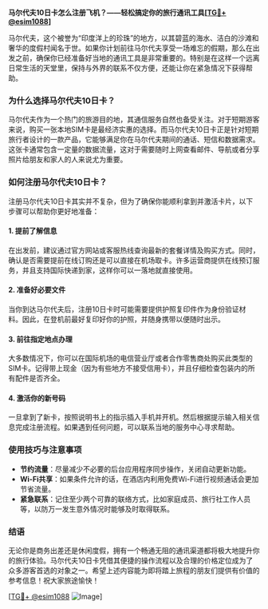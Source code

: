 **马尔代夫10日卡怎么注册飞机？——轻松搞定你的旅行通讯工具[[TG💪+ @esim1088](https://t.me/s/esim1088)]**

马尔代夫，这个被誉为“印度洋上的珍珠”的地方，以其碧蓝的海水、洁白的沙滩和奢华的度假村闻名于世。如果你计划前往马尔代夫享受一场难忘的假期，那么在出发之前，确保你已经准备好当地的通讯工具是非常重要的。特别是在这样一个远离日常生活的天堂里，保持与外界的联系不仅方便，还能让你在紧急情况下获得帮助。

### 为什么选择马尔代夫10日卡？

马尔代夫作为一个热门的旅游目的地，其通信服务自然也备受关注。对于短期游客来说，购买一张本地SIM卡是最经济实惠的选择。而马尔代夫10日卡正是针对短期旅行者设计的一款产品，它能够满足你在马尔代夫期间的通话、短信和数据需求。这张卡通常包含一定量的数据流量，这对于需要随时上网查看邮件、导航或者分享照片给朋友和家人的人来说尤为重要。

### 如何注册马尔代夫10日卡？

注册马尔代夫10日卡其实并不复杂，但为了确保你能顺利拿到并激活卡片，以下步骤可以帮助你更好地准备：

#### 1. 提前了解信息
在出发前，建议通过官方网站或客服热线查询最新的套餐详情及购买方式。同时，确认是否需要提前在线订购还是可以直接在机场取卡。许多运营商提供在线预订服务，并且支持国际快递到家，这样你可以一落地就直接使用。

#### 2. 准备好必要文件
当你到达马尔代夫后，注册10日卡时可能需要提供护照复印件作为身份验证材料。因此，在登机前最好复印好你的护照，并随身携带以便随时出示。

#### 3. 前往指定地点办理
大多数情况下，你可以在国际机场的电信营业厅或者合作零售商处购买此类型的SIM卡。记得带上现金（因为有些地方不接受信用卡），并且仔细检查包装内的所有配件是否齐全。

#### 4. 激活你的新号码
一旦拿到了新卡，按照说明书上的指示插入手机并开机。然后根据提示输入相关信息完成注册流程。如果遇到任何问题，可以联系当地的服务中心寻求帮助。

### 使用技巧与注意事项

- **节约流量**：尽量减少不必要的后台应用程序同步操作，关闭自动更新功能。
- **Wi-Fi共享**：如果条件允许的话，在酒店内利用免费Wi-Fi进行视频通话会更加节省流量。
- **紧急联系**：记住至少两个可靠的联络方式，比如家庭成员、旅行社工作人员等，以防万一发生意外情况时能够及时取得联系。

### 结语

无论你是商务出差还是休闲度假，拥有一个畅通无阻的通讯渠道都将极大地提升你的旅行体验。马尔代夫10日卡凭借其便捷的操作流程以及合理的价格定位成为了众多游客首选的对象之一。希望上述内容能为即将踏上旅程的朋友们提供有价值的参考信息！祝大家旅途愉快！

[[TG💪+ @esim1088](https://t.me/s/esim1088) ![Image](https://i.postimg.cc/4NQfJmqS/Snipaste-2025-05-13-00-14-12.png)]